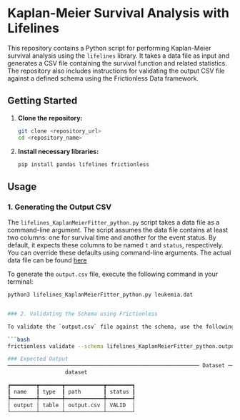 # Kaplan-Meier Survival Analysis with Lifelines

This repository contains a Python script for performing Kaplan-Meier survival analysis using the `lifelines` library. It takes a data file as input and generates a CSV file containing the survival function and related statistics. The repository also includes instructions for validating the output CSV file against a defined schema using the Frictionless Data framework.

## Getting Started

1.  **Clone the repository:**
    ```bash
    git clone <repository_url>
    cd <repository_name>
    ```

2.  **Install necessary libraries:**
    ```bash
    pip install pandas lifelines frictionless
    ```

## Usage

### 1. Generating the Output CSV

The `lifelines_KaplanMeierFitter_python.py` script takes a data file as a command-line argument. The script assumes the data file contains at least two columns: one for survival time and another for the event status. By default, it expects these columns to be named `t` and `status`, respectively. You can override these defaults using command-line arguments.
The actual data file can be found [here](https://github.com/pzivich/zEpid/blob/master/zepid/datasets/leukemia.dat)

To generate the `output.csv` file, execute the following command in your terminal:

```bash
python3 lifelines_KaplanMeierFitter_python.py leukemia.dat


### 2. Validating the Schema using Frictionless

To validate the `output.csv` file against the schema, use the following command in your terminal:

```bash
frictionless validate --schema lifelines_KaplanMeierFitter_python.output.schema.yaml output.csv

### Expected Output
──────────────────────────────────────────────────────────── Dataset ─────────────────────────────────────────────────────────────
                  dataset

┏━━━━━━━━┳━━━━━━━┳━━━━━━━━━━━━┳━━━━━━━━┓
┃ name   ┃ type  ┃ path       ┃ status ┃
┡━━━━━━━━╇━━━━━━━╇━━━━━━━━━━━━╇━━━━━━━━┩
│ output │ table │ output.csv │ VALID  │
└────────┴───────┴────────────┴────────┘